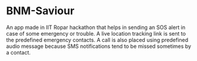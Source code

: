 # BNM-Saviour
An app made in IIT Ropar hackathon that helps in sending an SOS alert in case of some emergency or trouble. A live location tracking link is sent to the predefined emergency contacts. A call is also placed using predefined audio message because SMS notifications tend to be missed sometimes by a contact.
